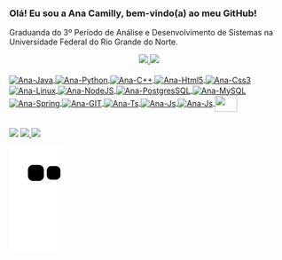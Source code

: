 ### Olá! Eu sou a Ana Camilly, bem-vindo(a) ao meu GitHub!

Graduanda do 3º Período de Análise e Desenvolvimento de Sistemas na Universidade Federal do Rio Grande do Norte.

 <div align="center">
   <a href="https://github.com/anacamilly">
   <img height="150em" src="https://github-readme-stats.vercel.app/api?username=anacamilly&count_private=true&include_all_commits=true&show_icons=true&theme=tokyonight&hide_border=false&show_owner=true" />
   <img height="150em" src="https://github-readme-stats.vercel.app/api/top-langs/?username=anacamilly&theme=tokyonight&hide_border=false&&layout=compact" />

</div>
  
  <div style="display: inline_block"><br>
      <img align="center" alt="Ana-Java" height="30" width="40" src="https://cdn.jsdelivr.net/gh/devicons/devicon/icons/java/java-original.svg" />
      <img align="center" alt="Ana-Python" height="30" width="40" src="https://cdn.jsdelivr.net/gh/devicons/devicon/icons/python/python-original.svg" />
      <img align="center" alt="Ana-C++" height="30" width="40" src="https://cdn.jsdelivr.net/gh/devicons/devicon/icons/cplusplus/cplusplus-original.svg" />
      <img align="center" alt="Ana-Html5" height="30" width="40" src="https://cdn.jsdelivr.net/gh/devicons/devicon/icons/html5/html5-original.svg"  />
      <img align="center" alt="Ana-Css3" height="30" width="40" src="https://cdn.jsdelivr.net/gh/devicons/devicon/icons/css3/css3-original.svg" />
      <img align="center" alt="Ana-Linux" height="30" width="40" src="https://cdn.jsdelivr.net/gh/devicons/devicon/icons/linux/linux-original.svg" />
      <img align="center" alt="Ana-NodeJS" height="30" width="40" src="https://cdn.jsdelivr.net/gh/devicons/devicon/icons/nodejs/nodejs-original.svg" />
      <img align="center" alt="Ana-PostgresSQL" height="30" width="40" src="https://cdn.jsdelivr.net/gh/devicons/devicon/icons/postgresql/postgresql-original.svg" />
      <img align="center" alt="Ana-MySQL" height="30" width="40" src="https://cdn.jsdelivr.net/gh/devicons/devicon/icons/mysql/mysql-original.svg" />
      <img align="center" alt="Ana-Spring" height="30" width="40" src="https://cdn.jsdelivr.net/gh/devicons/devicon/icons/spring/spring-original.svg" />
      <img align="center" alt="Ana-GIT" height="30" width="40" src="https://cdn.jsdelivr.net/gh/devicons/devicon/icons/git/git-original.svg" />
      <img align="center" alt="Ana-Ts" height="30" width="40" src="https://cdn.jsdelivr.net/gh/devicons/devicon/icons/typescript/typescript-original.svg"  />
      <img align="center" alt="Ana-Js" height="30" width="40" src="https://cdn.jsdelivr.net/gh/devicons/devicon/icons/javascript/javascript-original.svg"  />
      <img align="center" alt="Ana-Js" height="30" width="40" src="https://cdn.jsdelivr.net/gh/devicons/devicon/icons/ubuntu/ubuntu-plain.svg" />
      <img align="center" height="30" width="40" src="https://cdn.jsdelivr.net/gh/devicons/devicon/icons/vscode/vscode-original.svg" />
  </div>
  
##
 
<div> 
  <!--<a href="http://api.whatsapp.com/send?phone=5584987436078" target="_blank"><img src="https://img.shields.io/badge/WhatsApp-25D366?style=for-the-badge&logo=whatsapp&logoColor=white" target="_blank"></a>-->
  <a href="https://instagram.com/anacamillyguedes" target="_blank"><img src="https://img.shields.io/badge/-Instagram-%23E4405F?style=for-the-badge&logo=instagram&logoColor=white" target="_blank"></a>
  <a href = "mailto:anacamillyguedes2@gmail.com"><img src="https://img.shields.io/badge/-Gmail-%23333?style=for-the-badge&logo=gmail&logoColor=white" target="_blank">   </a>
  <a href="https://www.linkedin.com/in/ana-camilly-g-15651119a/" target="_blank"><img src="https://img.shields.io/badge/-LinkedIn-%230077B5?style=for-the-badge&logo=linkedin&logoColor=white" target="_blank"></a> 
  
  ![Snake animation](https://github.com/anacamilly/anacamilly/blob/output/github-contribution-grid-snake.svg)
  

